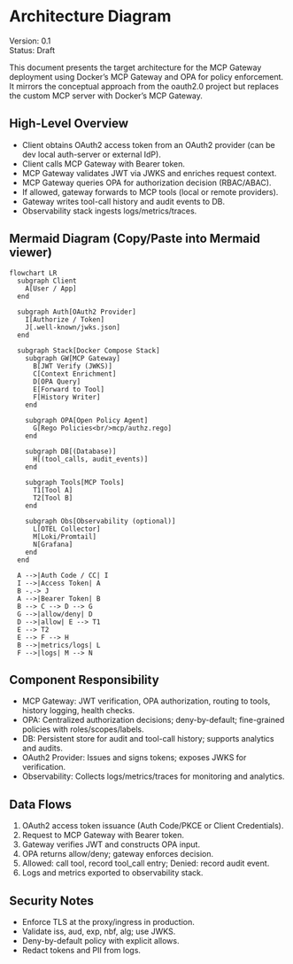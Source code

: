 # Architecture Diagram

Version: 0.1  
Status: Draft

This document presents the target architecture for the MCP Gateway deployment using Docker’s MCP Gateway and OPA for policy enforcement. It mirrors the conceptual approach from the oauth2.0 project but replaces the custom MCP server with Docker’s MCP Gateway.

## High-Level Overview

- Client obtains OAuth2 access token from an OAuth2 provider (can be dev local auth-server or external IdP).
- Client calls MCP Gateway with Bearer token.
- MCP Gateway validates JWT via JWKS and enriches request context.
- MCP Gateway queries OPA for authorization decision (RBAC/ABAC).
- If allowed, gateway forwards to MCP tools (local or remote providers).
- Gateway writes tool-call history and audit events to DB.
- Observability stack ingests logs/metrics/traces.

## Mermaid Diagram (Copy/Paste into Mermaid viewer)

```mermaid
flowchart LR
  subgraph Client
    A[User / App]
  end

  subgraph Auth[OAuth2 Provider]
    I[Authorize / Token]
    J[.well-known/jwks.json]
  end

  subgraph Stack[Docker Compose Stack]
    subgraph GW[MCP Gateway]
      B[JWT Verify (JWKS)]
      C[Context Enrichment]
      D[OPA Query]
      E[Forward to Tool]
      F[History Writer]
    end

    subgraph OPA[Open Policy Agent]
      G[Rego Policies<br/>mcp/authz.rego]
    end

    subgraph DB[(Database)]
      H[(tool_calls, audit_events)]
    end

    subgraph Tools[MCP Tools]
      T1[Tool A]
      T2[Tool B]
    end

    subgraph Obs[Observability (optional)]
      L[OTEL Collector]
      M[Loki/Promtail]
      N[Grafana]
    end
  end

  A -->|Auth Code / CC| I
  I -->|Access Token| A
  B -.-> J
  A -->|Bearer Token| B
  B --> C --> D --> G
  G -->|allow/deny| D
  D -->|allow| E --> T1
  E --> T2
  E --> F --> H
  B -->|metrics/logs| L
  F -->|logs| M --> N
```

## Component Responsibility

- MCP Gateway: JWT verification, OPA authorization, routing to tools, history logging, health checks.
- OPA: Centralized authorization decisions; deny-by-default; fine-grained policies with roles/scopes/labels.
- DB: Persistent store for audit and tool-call history; supports analytics and audits.
- OAuth2 Provider: Issues and signs tokens; exposes JWKS for verification.
- Observability: Collects logs/metrics/traces for monitoring and analytics.

## Data Flows

1) OAuth2 access token issuance (Auth Code/PKCE or Client Credentials).  
2) Request to MCP Gateway with Bearer token.  
3) Gateway verifies JWT and constructs OPA input.  
4) OPA returns allow/deny; gateway enforces decision.  
5) Allowed: call tool, record tool_call entry; Denied: record audit event.  
6) Logs and metrics exported to observability stack.

## Security Notes

- Enforce TLS at the proxy/ingress in production.
- Validate iss, aud, exp, nbf, alg; use JWKS.
- Deny-by-default policy with explicit allows.
- Redact tokens and PII from logs.
